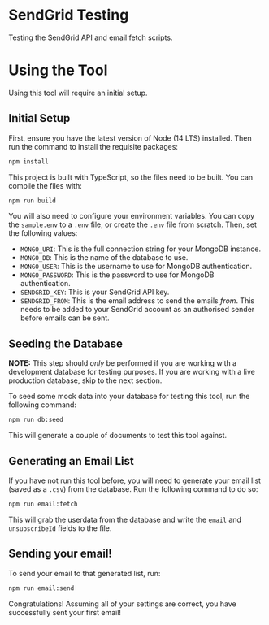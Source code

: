 # SendGrid Testing

Testing the SendGrid API and email fetch scripts.

# Using the Tool

Using this tool will require an initial setup.

## Initial Setup

First, ensure you have the latest version of Node (14 LTS) installed. Then run the command to install the requisite packages:

```bash
npm install
```

This project is built with TypeScript, so the files need to be built. You can compile the files with:

```bash
npm run build
```

You will also need to configure your environment variables. You can copy the `sample.env` to a `.env` file, or create the `.env` file from scratch. Then, set the following values:

- `MONGO_URI`: This is the full connection string for your MongoDB instance.
- `MONGO_DB`: This is the name of the database to use.
- `MONGO_USER`: This is the username to use for MongoDB authentication.
- `MONGO_PASSWORD`: This is the password to use for MongoDB authentication.
- `SENDGRID_KEY`: This is your SendGrid API key.
- `SENDGRID_FROM`: This is the email address to send the emails *from*. This needs to be added to your SendGrid account as an authorised sender before emails can be sent.

## Seeding the Database

**NOTE:** This step should *only* be performed if you are working with a development database for testing purposes. If you are working with a live production database, skip to the next section.

To seed some mock data into your database for testing this tool, run the following command:

```bash
npm run db:seed
```

This will generate a couple of documents to test this tool against.

## Generating an Email List

If you have not run this tool before, you will need to generate your email list (saved as a `.csv`) from the database. Run the following command to do so:

```bash
npm run email:fetch
```

This will grab the userdata from the database and write the `email` and `unsubscribeId` fields to the file.

## Sending your email!

To send your email to that generated list, run:

```bash
npm run email:send
```

Congratulations! Assuming all of your settings are correct, you have successfully sent your first email!